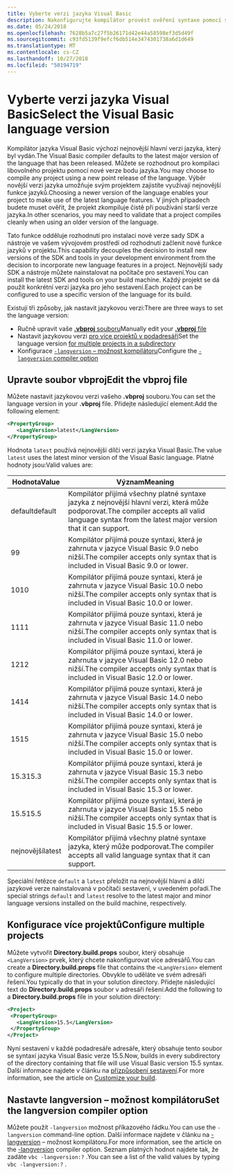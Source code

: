 ```yaml
---
title: Vyberte verzi jazyka Visual Basic
description: Nakonfigurujte kompilátor provést ověření syntaxe pomocí specifické verzi kompilátoru.
ms.date: 05/24/2018
ms.openlocfilehash: 7628b5a7c27f5b26171d42e44a58598ef3d5d49f
ms.sourcegitcommit: c93fd5139f9efcf6db514e3474301738a6d1d649
ms.translationtype: MT
ms.contentlocale: cs-CZ
ms.lasthandoff: 10/27/2018
ms.locfileid: "50194719"
---
```

# <a name="select-the-visual-basic-language-version"></a><span data-ttu-id="42c9e-103">Vyberte verzi jazyka Visual Basic</span><span class="sxs-lookup"><span data-stu-id="42c9e-103">Select the Visual Basic language version</span></span>

<span data-ttu-id="42c9e-104">Kompilátor jazyka Visual Basic výchozí nejnovější hlavní verzi jazyka, který byl vydán.</span><span class="sxs-lookup"><span data-stu-id="42c9e-104">The Visual Basic compiler defaults to the latest major version of the language that has been released.</span></span> <span data-ttu-id="42c9e-105">Můžete se rozhodnout pro kompilaci libovolného projektu pomocí nové verze bodu jazyka.</span><span class="sxs-lookup"><span data-stu-id="42c9e-105">You may choose to compile any project using a new point release of the language.</span></span> <span data-ttu-id="42c9e-106">Výběr novější verzi jazyka umožňuje svým projektem zajistíte využívají nejnovější funkce jazyků.</span><span class="sxs-lookup"><span data-stu-id="42c9e-106">Choosing a newer version of the language enables your project to make use of the latest language features.</span></span> <span data-ttu-id="42c9e-107">V jiných případech budete muset ověřit, že projekt zkompiluje čistě při používání starší verze jazyka.</span><span class="sxs-lookup"><span data-stu-id="42c9e-107">In other scenarios, you may need to validate that a project compiles cleanly when using an older version of the language.</span></span>

<span data-ttu-id="42c9e-108">Tato funkce odděluje rozhodnutí pro instalaci nové verze sady SDK a nástroje ve vašem vývojovém prostředí od rozhodnutí začlenit nové funkce jazyků v projektu.</span><span class="sxs-lookup"><span data-stu-id="42c9e-108">This capability decouples the decision to install new versions of the SDK and tools in your development environment from the decision to incorporate new language features in a project.</span></span> <span data-ttu-id="42c9e-109">Nejnovější sady SDK a nástroje můžete nainstalovat na počítače pro sestavení.</span><span class="sxs-lookup"><span data-stu-id="42c9e-109">You can install the latest SDK and tools on your build machine.</span></span> <span data-ttu-id="42c9e-110">Každý projekt se dá použít konkrétní verzi jazyka pro jeho sestavení.</span><span class="sxs-lookup"><span data-stu-id="42c9e-110">Each project can be configured to use a specific version of the language for its build.</span></span>

<span data-ttu-id="42c9e-111">Existují tři způsoby, jak nastavit jazykovou verzi:</span><span class="sxs-lookup"><span data-stu-id="42c9e-111">There are three ways to set the language version:</span></span>

- <span data-ttu-id="42c9e-112">Ručně upravit vaše [ **.vbproj** souboru](#edit-the-vbproj-file)</span><span class="sxs-lookup"><span data-stu-id="42c9e-112">Manually edit your [**.vbproj** file](#edit-the-vbproj-file)</span></span>
- <span data-ttu-id="42c9e-113">Nastavit jazykovou verzi [pro více projektů v podadresáři](#configure-multiple-projects)</span><span class="sxs-lookup"><span data-stu-id="42c9e-113">Set the language version [for multiple projects in a subdirectory](#configure-multiple-projects)</span></span>
- <span data-ttu-id="42c9e-114">Konfigurace [ `-langversion` – možnost kompilátoru](#set-the-langversion-compiler-option)</span><span class="sxs-lookup"><span data-stu-id="42c9e-114">Configure the [`-langversion` compiler option](#set-the-langversion-compiler-option)</span></span>

## <a name="edit-the-vbproj-file"></a><span data-ttu-id="42c9e-115">Upravte soubor vbproj</span><span class="sxs-lookup"><span data-stu-id="42c9e-115">Edit the vbproj file</span></span>

<span data-ttu-id="42c9e-116">Můžete nastavit jazykovou verzi vašeho **.vbproj** souboru.</span><span class="sxs-lookup"><span data-stu-id="42c9e-116">You can set the language version in your **.vbproj** file.</span></span> <span data-ttu-id="42c9e-117">Přidejte následující element:</span><span class="sxs-lookup"><span data-stu-id="42c9e-117">Add the following element:</span></span>

```xml
<PropertyGroup>
   <LangVersion>latest</LangVersion>
</PropertyGroup>
```

<span data-ttu-id="42c9e-118">Hodnota `latest` používá nejnovější dílčí verzi jazyka Visual Basic.</span><span class="sxs-lookup"><span data-stu-id="42c9e-118">The value `latest` uses the latest minor version of the Visual Basic language.</span></span> <span data-ttu-id="42c9e-119">Platné hodnoty jsou:</span><span class="sxs-lookup"><span data-stu-id="42c9e-119">Valid values are:</span></span>

|<span data-ttu-id="42c9e-120">Hodnota</span><span class="sxs-lookup"><span data-stu-id="42c9e-120">Value</span></span>|<span data-ttu-id="42c9e-121">Význam</span><span class="sxs-lookup"><span data-stu-id="42c9e-121">Meaning</span></span>|
|------------|-------------|
|<span data-ttu-id="42c9e-122">default</span><span class="sxs-lookup"><span data-stu-id="42c9e-122">default</span></span>|<span data-ttu-id="42c9e-123">Kompilátor přijímá všechny platné syntaxe jazyka z nejnovější hlavní verzi, která může podporovat.</span><span class="sxs-lookup"><span data-stu-id="42c9e-123">The compiler accepts all valid language syntax from the latest major version that it can support.</span></span>|
|<span data-ttu-id="42c9e-124">9</span><span class="sxs-lookup"><span data-stu-id="42c9e-124">9</span></span>|<span data-ttu-id="42c9e-125">Kompilátor přijímá pouze syntaxi, která je zahrnuta v jazyce Visual Basic 9.0 nebo nižší.</span><span class="sxs-lookup"><span data-stu-id="42c9e-125">The compiler accepts only syntax that is included in Visual Basic 9.0 or lower.</span></span>|
|<span data-ttu-id="42c9e-126">10</span><span class="sxs-lookup"><span data-stu-id="42c9e-126">10</span></span>|<span data-ttu-id="42c9e-127">Kompilátor přijímá pouze syntaxi, která je zahrnuta v jazyce Visual Basic 10.0 nebo nižší.</span><span class="sxs-lookup"><span data-stu-id="42c9e-127">The compiler accepts only syntax that is included in Visual Basic 10.0 or lower.</span></span>|
|<span data-ttu-id="42c9e-128">11</span><span class="sxs-lookup"><span data-stu-id="42c9e-128">11</span></span>|<span data-ttu-id="42c9e-129">Kompilátor přijímá pouze syntaxi, která je zahrnuta v jazyce Visual Basic 11.0 nebo nižší.</span><span class="sxs-lookup"><span data-stu-id="42c9e-129">The compiler accepts only syntax that is included in Visual Basic 11.0 or lower.</span></span>|
|<span data-ttu-id="42c9e-130">12</span><span class="sxs-lookup"><span data-stu-id="42c9e-130">12</span></span>|<span data-ttu-id="42c9e-131">Kompilátor přijímá pouze syntaxi, která je zahrnuta v jazyce Visual Basic 12.0 nebo nižší.</span><span class="sxs-lookup"><span data-stu-id="42c9e-131">The compiler accepts only syntax that is included in Visual Basic 12.0 or lower.</span></span>|
|<span data-ttu-id="42c9e-132">14</span><span class="sxs-lookup"><span data-stu-id="42c9e-132">14</span></span>|<span data-ttu-id="42c9e-133">Kompilátor přijímá pouze syntaxi, která je zahrnuta v jazyce Visual Basic 14.0 nebo nižší.</span><span class="sxs-lookup"><span data-stu-id="42c9e-133">The compiler accepts only syntax that is included in Visual Basic 14.0 or lower.</span></span>|
|<span data-ttu-id="42c9e-134">15</span><span class="sxs-lookup"><span data-stu-id="42c9e-134">15</span></span>|<span data-ttu-id="42c9e-135">Kompilátor přijímá pouze syntaxi, která je zahrnuta v jazyce Visual Basic 15.0 nebo nižší.</span><span class="sxs-lookup"><span data-stu-id="42c9e-135">The compiler accepts only syntax that is included in Visual Basic 15.0 or lower.</span></span>|
|<span data-ttu-id="42c9e-136">15.3</span><span class="sxs-lookup"><span data-stu-id="42c9e-136">15.3</span></span>|<span data-ttu-id="42c9e-137">Kompilátor přijímá pouze syntaxi, která je zahrnuta v jazyce Visual Basic 15.3 nebo nižší.</span><span class="sxs-lookup"><span data-stu-id="42c9e-137">The compiler accepts only syntax that is included in Visual Basic 15.3 or lower.</span></span>|
|<span data-ttu-id="42c9e-138">15.5</span><span class="sxs-lookup"><span data-stu-id="42c9e-138">15.5</span></span>|<span data-ttu-id="42c9e-139">Kompilátor přijímá pouze syntaxi, která je zahrnuta v jazyce Visual Basic 15.5 nebo nižší.</span><span class="sxs-lookup"><span data-stu-id="42c9e-139">The compiler accepts only syntax that is included in Visual Basic 15.5 or lower.</span></span>|
|<span data-ttu-id="42c9e-140">nejnovější</span><span class="sxs-lookup"><span data-stu-id="42c9e-140">latest</span></span>|<span data-ttu-id="42c9e-141">Kompilátor přijímá všechny platné syntaxe jazyka, který může podporovat.</span><span class="sxs-lookup"><span data-stu-id="42c9e-141">The compiler accepts all valid language syntax that it can support.</span></span>|

<span data-ttu-id="42c9e-142">Speciální řetězce `default` a `latest` přeložit na nejnovější hlavní a dílčí jazykové verze nainstalovaná v počítači sestavení, v uvedeném pořadí.</span><span class="sxs-lookup"><span data-stu-id="42c9e-142">The special strings `default` and `latest` resolve to the latest major and minor language versions installed on the build machine, respectively.</span></span>

## <a name="configure-multiple-projects"></a><span data-ttu-id="42c9e-143">Konfigurace více projektů</span><span class="sxs-lookup"><span data-stu-id="42c9e-143">Configure multiple projects</span></span>

<span data-ttu-id="42c9e-144">Můžete vytvořit **Directory.build.props** soubor, který obsahuje `<LangVersion>` prvek, který chcete nakonfigurovat více adresářů.</span><span class="sxs-lookup"><span data-stu-id="42c9e-144">You can create a **Directory.build.props** file that contains the `<LangVersion>` element to configure multiple directories.</span></span> <span data-ttu-id="42c9e-145">Obvykle to uděláte ve svém adresáři řešení.</span><span class="sxs-lookup"><span data-stu-id="42c9e-145">You typically do that in your solution directory.</span></span> <span data-ttu-id="42c9e-146">Přidejte následující text do **Directory.build.props** soubor v adresáři řešení:</span><span class="sxs-lookup"><span data-stu-id="42c9e-146">Add the following to a **Directory.build.props** file in your solution directory:</span></span>

```xml
<Project>
 <PropertyGroup>
   <LangVersion>15.5</LangVersion>
 </PropertyGroup>
</Project>
```

<span data-ttu-id="42c9e-147">Nyní sestavení v každé podadresáře adresáře, který obsahuje tento soubor se syntaxí jazyka Visual Basic verze 15.5.</span><span class="sxs-lookup"><span data-stu-id="42c9e-147">Now, builds in every subdirectory of the directory containing that file will use Visual Basic version 15.5 syntax.</span></span> <span data-ttu-id="42c9e-148">Další informace najdete v článku na [přizpůsobení sestavení](/visualstudio/msbuild/customize-your-build.md).</span><span class="sxs-lookup"><span data-stu-id="42c9e-148">For more information, see the article on [Customize your build](/visualstudio/msbuild/customize-your-build.md).</span></span>

## <a name="set-the-langversion-compiler-option"></a><span data-ttu-id="42c9e-149">Nastavte langversion – možnost kompilátoru</span><span class="sxs-lookup"><span data-stu-id="42c9e-149">Set the langversion compiler option</span></span>

<span data-ttu-id="42c9e-150">Můžete použít `-langversion` možnost příkazového řádku.</span><span class="sxs-lookup"><span data-stu-id="42c9e-150">You can use the `-langversion` command-line option.</span></span> <span data-ttu-id="42c9e-151">Další informace najdete v článku na [- langversion](../reference/command-line-compiler/langversion.md) – možnost kompilátoru.</span><span class="sxs-lookup"><span data-stu-id="42c9e-151">For more information, see the article on the [-langversion](../reference/command-line-compiler/langversion.md) compiler option.</span></span> <span data-ttu-id="42c9e-152">Seznam platných hodnot najdete tak, že zadáte `vbc -langversion:?` .</span><span class="sxs-lookup"><span data-stu-id="42c9e-152">You can see a list of the valid values by typing  `vbc -langversion:?` .</span></span>
